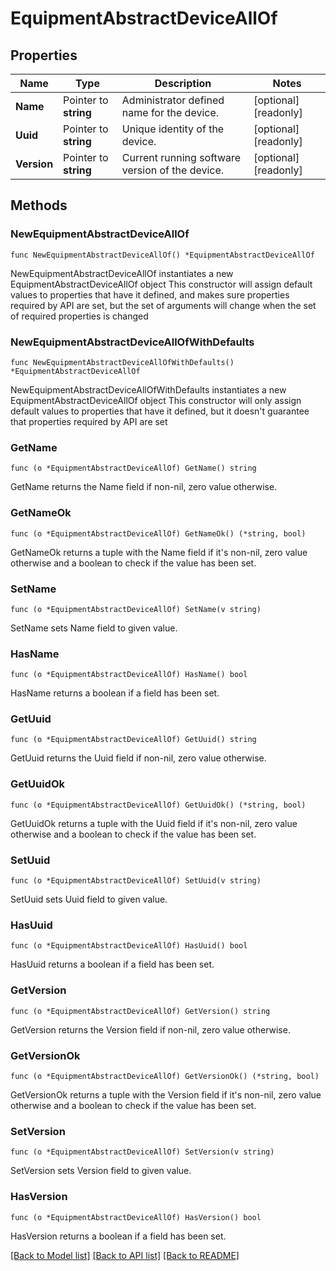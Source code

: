 # EquipmentAbstractDeviceAllOf

## Properties

Name | Type | Description | Notes
------------ | ------------- | ------------- | -------------
**Name** | Pointer to **string** | Administrator defined name for the device. | [optional] [readonly] 
**Uuid** | Pointer to **string** | Unique identity of the device. | [optional] [readonly] 
**Version** | Pointer to **string** | Current running software version of the device. | [optional] [readonly] 

## Methods

### NewEquipmentAbstractDeviceAllOf

`func NewEquipmentAbstractDeviceAllOf() *EquipmentAbstractDeviceAllOf`

NewEquipmentAbstractDeviceAllOf instantiates a new EquipmentAbstractDeviceAllOf object
This constructor will assign default values to properties that have it defined,
and makes sure properties required by API are set, but the set of arguments
will change when the set of required properties is changed

### NewEquipmentAbstractDeviceAllOfWithDefaults

`func NewEquipmentAbstractDeviceAllOfWithDefaults() *EquipmentAbstractDeviceAllOf`

NewEquipmentAbstractDeviceAllOfWithDefaults instantiates a new EquipmentAbstractDeviceAllOf object
This constructor will only assign default values to properties that have it defined,
but it doesn't guarantee that properties required by API are set

### GetName

`func (o *EquipmentAbstractDeviceAllOf) GetName() string`

GetName returns the Name field if non-nil, zero value otherwise.

### GetNameOk

`func (o *EquipmentAbstractDeviceAllOf) GetNameOk() (*string, bool)`

GetNameOk returns a tuple with the Name field if it's non-nil, zero value otherwise
and a boolean to check if the value has been set.

### SetName

`func (o *EquipmentAbstractDeviceAllOf) SetName(v string)`

SetName sets Name field to given value.

### HasName

`func (o *EquipmentAbstractDeviceAllOf) HasName() bool`

HasName returns a boolean if a field has been set.

### GetUuid

`func (o *EquipmentAbstractDeviceAllOf) GetUuid() string`

GetUuid returns the Uuid field if non-nil, zero value otherwise.

### GetUuidOk

`func (o *EquipmentAbstractDeviceAllOf) GetUuidOk() (*string, bool)`

GetUuidOk returns a tuple with the Uuid field if it's non-nil, zero value otherwise
and a boolean to check if the value has been set.

### SetUuid

`func (o *EquipmentAbstractDeviceAllOf) SetUuid(v string)`

SetUuid sets Uuid field to given value.

### HasUuid

`func (o *EquipmentAbstractDeviceAllOf) HasUuid() bool`

HasUuid returns a boolean if a field has been set.

### GetVersion

`func (o *EquipmentAbstractDeviceAllOf) GetVersion() string`

GetVersion returns the Version field if non-nil, zero value otherwise.

### GetVersionOk

`func (o *EquipmentAbstractDeviceAllOf) GetVersionOk() (*string, bool)`

GetVersionOk returns a tuple with the Version field if it's non-nil, zero value otherwise
and a boolean to check if the value has been set.

### SetVersion

`func (o *EquipmentAbstractDeviceAllOf) SetVersion(v string)`

SetVersion sets Version field to given value.

### HasVersion

`func (o *EquipmentAbstractDeviceAllOf) HasVersion() bool`

HasVersion returns a boolean if a field has been set.


[[Back to Model list]](../README.md#documentation-for-models) [[Back to API list]](../README.md#documentation-for-api-endpoints) [[Back to README]](../README.md)


